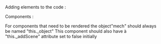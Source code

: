 Adding elements to the code :

Components :

For components that need to be rendered the object"mech" should always be named "this._object"
This component should also have à "this._addScene" attribute set to false initially

